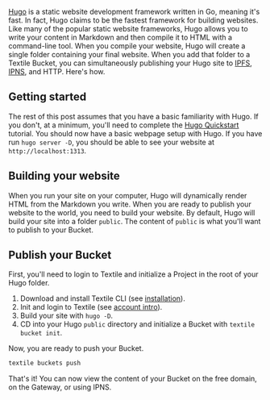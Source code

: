 [Hugo](https://gohugo.io/) is a static website development framework written in Go, meaning it's fast. In fact, Hugo claims to be the fastest framework for building websites. Like many of the popular static website frameworks, Hugo allows you to write your content in Markdown and then compile it to HTML with a command-line tool. When you compile your website, Hugo will create a single folder containing your final website. When you add that folder to a Textile Bucket, you can simultaneously publishing your Hugo site to [IPFS](https://ipfs.io/), [IPNS](https://docs.ipfs.io/guides/concepts/ipns/), and HTTP. Here's how.

## Getting started

The rest of this post assumes that you have a basic familiarity with Hugo. If you don't, at a minimum, you'll need to complete the [Hugo Quickstart](https://gohugo.io/getting-started/quick-start/) tutorial. You should now have a basic webpage setup with Hugo. If you have run `hugo server -D`, you should be able to see your website at `http://localhost:1313`.

## Building your website

When you run your site on your computer, Hugo will dynamically render HTML from the Markdown you write. When you are ready to publish your website to the world, you need to build your website. By default, Hugo will build your site into a folder `public`. The content of `public` is what you'll want to publish to your Bucket.

## Publish your Bucket

First, you'll need to login to Textile and initialize a Project in the root of your Hugo folder.

1. Download and install Textile CLI (see [installation](../../hub/accounts.md)).
2. Init and login to Textile (see [account intro](../../hub/accounts.md)).
3. Build your site with `hugo -D`.
4. CD into your Hugo `public` directory and initialize a Bucket with `textile bucket init`.

Now, you are ready to push your Bucket.

```bash
textile buckets push
```

That's it! You can now view the content of your Bucket on the free domain, on the Gateway, or using IPNS.
